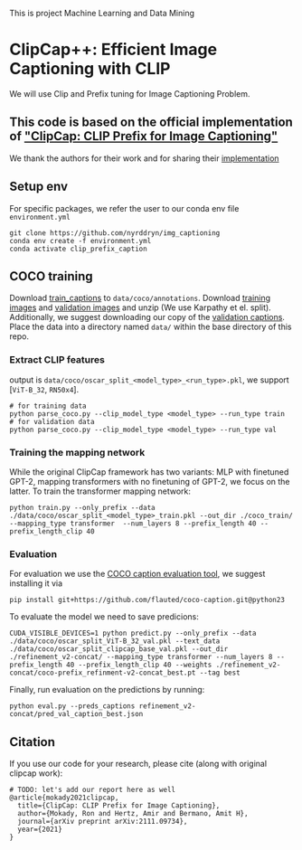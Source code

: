 This is project Machine Learning and Data Mining

# ClipCap++: Efficient Image Captioning with CLIP

We will use Clip and Prefix tuning for Image Captioning Problem.


## This code is based on the official implementation of ["ClipCap: CLIP Prefix for Image Captioning"](https://arxiv.org/abs/2111.09734)

We thank the authors for their work and for sharing their [implementation](https://github.com/rmokady/CLIP_prefix_caption)

## Setup env
For specific packages, we refer the user to our conda env file `environment.yml`

```
git clone https://github.com/nyrddryn/img_captioning
conda env create -f environment.yml
conda activate clip_prefix_caption
```
## COCO training

Download [train_captions](https://drive.google.com/file/d/1D3EzUK1d1lNhD2hAvRiKPThidiVbP2K_/view?usp=sharing) to `data/coco/annotations`.
Download [training images](http://images.cocodataset.org/zips/train2014.zip) and [validation images](http://images.cocodataset.org/zips/val2014.zip) and unzip (We use Karpathy et el. split). Additionally, we suggest downloading our copy of the [validation captions](https://drive.google.com/file/d/1AIE2eQlcyi46djvnDfMgI9IV5BYIEz4q/view?usp=sharing).
Place the data into a directory named `data/` within the base directory of this repo.
### Extract CLIP features
output is `data/coco/oscar_split_<model_type>_<run_type>.pkl`, we support [`ViT-B_32`, `RN50x4`].
```
# for training data
python parse_coco.py --clip_model_type <model_type> --run_type train
# for validation data
python parse_coco.py --clip_model_type <model_type> --run_type val
```
### Training the mapping network
While the original ClipCap framework has two variants: MLP with finetuned GPT-2, mapping transformers with no finetuning of GPT-2, we focus on the latter. To train the transformer mapping network:
```
python train.py --only_prefix --data ./data/coco/oscar_split_<model_type>_train.pkl --out_dir ./coco_train/ --mapping_type transformer  --num_layers 8 --prefix_length 40 --prefix_length_clip 40
```


### Evaluation
For evaluation we use the [COCO caption evaluation tool](https://github.com/LuoweiZhou/coco-caption/tree/de6f385503ac9a4305a1dcdc39c02312f9fa13fc), we suggest installing it via
```
pip install git+https://github.com/flauted/coco-caption.git@python23
```

To evaluate the model we need to save predicions:
```
CUDA_VISIBLE_DEVICES=1 python predict.py --only_prefix --data ./data/coco/oscar_split_ViT-B_32_val.pkl --text_data ./data/coco/oscar_split_clipcap_base_val.pkl --out_dir ./refinement_v2-concat/ --mapping_type transformer --num_layers 8 --prefix_length 40 --prefix_length_clip 40 --weights ./refinement_v2-concat/coco-prefix_refinment-v2-concat_best.pt --tag best
```

Finally, run evaluation on the predictions by running:
```
python eval.py --preds_captions refinement_v2-concat/pred_val_caption_best.json
```

## Citation
If you use our code for your research, please cite (along with original clipcap work):
```
# TODO: let's add our report here as well
@article{mokady2021clipcap,
  title={ClipCap: CLIP Prefix for Image Captioning},
  author={Mokady, Ron and Hertz, Amir and Bermano, Amit H},
  journal={arXiv preprint arXiv:2111.09734},
  year={2021}
}
```
